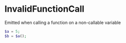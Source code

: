 # InvalidFunctionCall

Emitted when calling a function on a non-callable variable

```php
$a = 5;
$b = $a();
```
